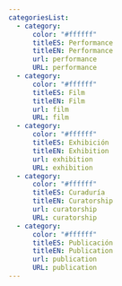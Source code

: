```yaml
---
categoriesList:
  - category:
      color: "#ffffff"
      titleES: Performance
      titleEN: Performance
      url: performance
      URL: performance
  - category:
      color: "#ffffff"
      titleES: Film
      titleEN: Film
      url: film
      URL: film
  - category:
      color: "#ffffff"
      titleES: Exhibición
      titleEN: Exhibition
      url: exhibition
      URL: exhibition
  - category:
      color: "#ffffff"
      titleES: Curaduría
      titleEN: Curatorship
      url: curatorship
      URL: curatorship
  - category:
      color: "#ffffff"
      titleES: Publicación
      titleEN: Publication
      url: publication
      URL: publication
---
```

